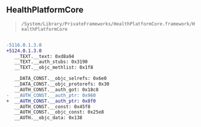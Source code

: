 ## HealthPlatformCore

> `/System/Library/PrivateFrameworks/HealthPlatformCore.framework/HealthPlatformCore`

```diff

-5116.0.1.3.0
+5124.0.1.3.0
   __TEXT.__text: 0xd8a94
   __TEXT.__auth_stubs: 0x3190
   __TEXT.__objc_methlist: 0x1f8

   __DATA_CONST.__objc_selrefs: 0x6e0
   __DATA_CONST.__objc_protorefs: 0x30
   __AUTH_CONST.__auth_got: 0x18c8
-  __AUTH_CONST.__auth_ptr: 0x960
+  __AUTH_CONST.__auth_ptr: 0x8f0
   __AUTH_CONST.__const: 0x45f8
   __AUTH_CONST.__objc_const: 0x25e8
   __AUTH.__objc_data: 0x138

```

